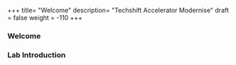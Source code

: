 +++
title= "Welcome"
description= "Techshift Accelerator Modernise"
draft = false
weight = -110
+++

### Welcome

### Lab Introduction